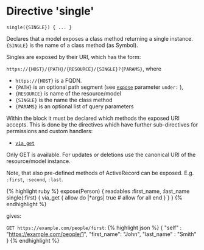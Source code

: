 # Directive 'single'

`single({SINGLE}) { ... }`

Declares that a model exposes a class method returning a single instance. `{SINGLE}` is the name of a class method (as Symbol).

Singles are exposed by their URI, which has the form:

`https://{HOST}/{PATH}/{RESOURCE}/{SINGLE}?{PARAMS}`, where

* `https://{HOST}` is a FQDN.
* `{PATH}` is an optional path segment (see [`expose`](expose) parameter `under:` ),
* `{RESOURCE}` is name of the resource/model
* `{SINGLE}` is the name the class method
* `{PARAMS}` is an optional list of query parameters

Within the block it must be declared which methods the exposed URI
accepts. This is done by the directives which have further
sub-directives for permissions and custom handlers:

* [`via_get`](via_get) <!-- [E.1] -->

Only GET is available. For updates or deletions use the canonical URI of the resource/model instance.

Note, that also pre-defined methods of ActiveRecord can be exposed. E.g. `:first`, `:second`, `:last`.

{% highlight ruby %}
expose(Person) {
  readables :first_name, :last_name
  single(:first) {
    via_get {
      allow do |*args|
        true # allow for all
      end
    }
  }
}
{% endhighlight %}

gives:

`GET https://example.com/people/first`:
{% highlight json %}
{
    "self"      : "https://example.com/people/1",
    "first_name": "John",
    "last_name" : "Smith"
}
{% endhighlight %}
